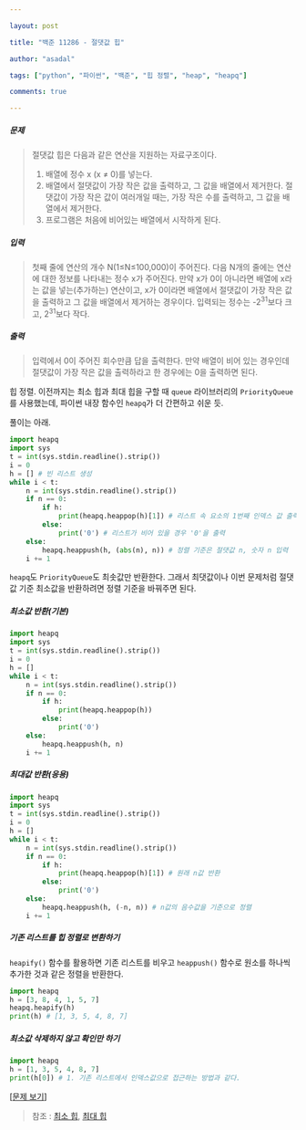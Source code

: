 ```yaml
---

layout: post

title: "백준 11286 - 절댓값 힙"

author: "asadal"

tags: ["python", "파이썬", "백준", "힙 정렬", "heap", "heapq"]

comments: true

---
```


##### 문제

>절댓값 힙은 다음과 같은 연산을 지원하는 자료구조이다.
>
>1. 배열에 정수 x (x ≠ 0)를 넣는다.
>2. 배열에서 절댓값이 가장 작은 값을 출력하고, 그 값을 배열에서 제거한다. 절댓값이 가장 작은 값이 여러개일 때는, 가장 작은 수를 출력하고, 그 값을 배열에서 제거한다.
>3. 프로그램은 처음에 비어있는 배열에서 시작하게 된다.

##### 입력

> 첫째 줄에 연산의 개수 N(1≤N≤100,000)이 주어진다. 다음 N개의 줄에는 연산에 대한 정보를 나타내는 정수 x가 주어진다. 만약 x가 0이 아니라면 배열에 x라는 값을 넣는(추가하는) 연산이고, x가 0이라면 배열에서 절댓값이 가장 작은 값을 출력하고 그 값을 배열에서 제거하는 경우이다. 입력되는 정수는 -2<sup>31</sup>보다 크고, 2<sup>31</sup>보다 작다.

##### 출력

> 입력에서 0이 주어진 회수만큼 답을 출력한다. 만약 배열이 비어 있는 경우인데 절댓값이 가장 작은 값을 출력하라고 한 경우에는 0을 출력하면 된다.

힙 정렬. 이전까지는 최소 힙과 최대 힙을 구할 때 `queue` 라이브러리의 `PriorityQueue`를 사용했는데, 파이썬 내장 함수인 `heapq`가 더 간편하고 쉬운 듯.

풀이는 아래.

```python
import heapq
import sys
t = int(sys.stdin.readline().strip())
i = 0
h = [] # 빈 리스트 생성
while i < t:
    n = int(sys.stdin.readline().strip())
    if n == 0:
        if h:
            print(heapq.heappop(h)[1]) # 리스트 속 요소의 1번째 인덱스 값 출력
        else:
            print('0') # 리스트가 비어 있을 경우 '0'을 출력
    else:
        heapq.heappush(h, (abs(n), n)) # 정렬 기준은 절댓값 n, 숫자 n 입력
    i += 1
```

`heapq`도 `PriorityQueue`도 최솟값만 반환한다. 그래서 최댓값이나 이번 문제처럼 절댓값 기준 최소값을 반환하려면 정렬 기준을 바꿔주면 된다.

##### 최소값 반환(기본)

```python
import heapq
import sys
t = int(sys.stdin.readline().strip())
i = 0
h = [] 
while i < t:
    n = int(sys.stdin.readline().strip())
    if n == 0:
        if h:
            print(heapq.heappop(h)) 
        else:
            print('0')
    else:
        heapq.heappush(h, n)
    i += 1
```

##### 최대값 반환(응용)

```python
import heapq
import sys
t = int(sys.stdin.readline().strip())
i = 0
h = [] 
while i < t:
    n = int(sys.stdin.readline().strip())
    if n == 0:
        if h:
            print(heapq.heappop(h)[1]) # 원래 n값 반환
        else:
            print('0')
    else:
        heapq.heappush(h, (-n, n)) # n값의 음수값을 기준으로 정렬
    i += 1
```

##### 기존 리스트를 힙 정렬로 변환하기

`heapify()` 함수를 활용하면 기존 리스트를 비우고 `heappush()` 함수로 원소를 하나씩 추가한 것과 같은 정렬을 반환한다. 

```python
import heapq
h = [3, 8, 4, 1, 5, 7]
heapq.heapify(h)
print(h) # [1, 3, 5, 4, 8, 7]
```

##### 최소값 삭제하지 않고 확인만 하기

```python
import heapq
h = [1, 3, 5, 4, 8, 7]
print(h[0]) # 1. 기존 리스트에서 인덱스값으로 접근하는 방법과 같다.
```

[[문제 보기](https://www.acmicpc.net/problem/11286)]

> 참조 : [최소 힙](https://www.acmicpc.net/problem/1927), [최대 힙](https://www.acmicpc.net/problem/11279) 
